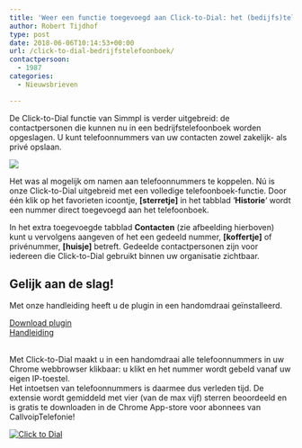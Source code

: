 ```yaml
---
title: 'Weer een functie toegevoegd aan Click-to-Dial: het (bedijfs)telefoonboek'
author: Robert Tijdhof
type: post
date: 2018-06-06T10:14:53+00:00
url: /click-to-dial-bedrijfstelefoonboek/
contactpersoon:
  - 1987
categories:
  - Nieuwsbrieven

---
```

De Click-to-Dial functie van Simmpl is verder uitgebreid: de contactpersonen die kunnen nu in een bedrijfstelefoonboek worden opgeslagen. U kunt telefoonnummers van uw contacten zowel zakelijk- als privé opslaan.   
<!--more-->

[<img src="https://www.callvoiptelefonie.nl/wp-content/uploads/2018/05/C2D-drie-tabjes.png" class="alignleft size-full" />][1]

Het was al mogelijk om namen aan telefoonnummers te koppelen. Nú is onze Click-to-Dial uitgebreid met een volledige telefoonboek-functie. Door één klik op het favorieten icoontje, **[sterretje]** in het tabblad &#8216;**Historie**&#8216; wordt een nummer direct toegevoegd aan het telefoonboek.
  
In het extra toegevoegde tabblad **Contacten** (zie afbeelding hierboven) kunt u vervolgens aangeven of het een gedeeld nummer, **[koffertje]** of privénummer, **[huisje]** betreft. Gedeelde contactpersonen zijn voor iedereen die Click-to-Dial gebruikt binnen uw organisatie zichtbaar.



## Gelijk aan de slag!

Met onze handleiding heeft u de plugin in een handomdraai geïnstalleerd. 

<div class="row">
  <div class="medium-4 columns">
    <a href="https://chrome.google.com/webstore/detail/simmpl-click-to-dial/hnjepanannlajhppemgdmcjjpimlhkgm?hl=nl" target="_blank" class="button hollow">Download plugin</a>
  </div>
  
  <div class="medium-4 columns">
    <a href="http://www.simmpl.nl/downloads/Simmpl_handleiding_ClicktoDial.pdf" target="_blank" class="button hollow">Handleiding</a>
  </div>
</div>

</br>

<div class="row">
  <div class="medium-9 columns">
    <p>
      Met Click-to-Dial maakt u in een handomdraai alle telefoonnummers in uw Chrome webbrowser klikbaar: u klikt en het nummer wordt gebeld vanaf uw eigen IP-toestel. <br /> Het intoetsen van telefoonnummers is daarmee dus verleden tijd. De extensie wordt gemiddeld met vier (van de max vijf) sterren beoordeeld en is gratis te downloaden in de Chrome App-store voor abonnees van CallvoipTelefonie!
    </p>
  </div>
  
  <div class="medium-3 columns">
    <a href="https://www.callvoiptelefonie.nl/clicktodial/"><img src="https://www.callvoiptelefonie.nl/wp-content/uploads/2017/08/c2d-bericht.png" alt="Click to Dial" class="alignright size-thumbnail" /></a>
  </div>
</div>

 [1]: https://goo.gl/Px9dGE
